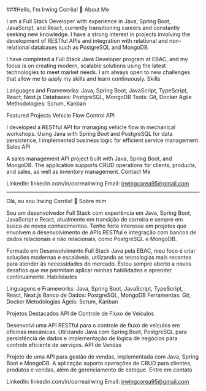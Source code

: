 ###Hello, I'm Irwing Corrêa! 👋
About Me

I am a Full Stack Developer with experience in Java, Spring Boot, JavaScript, and React, currently transitioning careers and constantly seeking new knowledge. I have a strong interest in projects involving the development of RESTful APIs and integration with relational and non-relational databases such as PostgreSQL and MongoDB.

I have completed a Full Stack Java Developer program at EBAC, and my focus is on creating modern, scalable solutions using the latest technologies to meet market needs. I am always open to new challenges that allow me to apply my skills and learn continuously.
Skills

  Languages and Frameworks: Java, Spring Boot, JavaScript, TypeScript, React, Next.js
  Databases: PostgreSQL, MongoDB
  Tools: Git, Docker
  Agile Methodologies: Scrum, Kanban

Featured Projects
Vehicle Flow Control API

I developed a RESTful API for managing vehicle flow in mechanical workshops. Using Java with Spring Boot and PostgreSQL for data persistence, I implemented business logic for efficient service management.
Sales API

A sales management API project built with Java, Spring Boot, and MongoDB. The application supports CRUD operations for clients, products, and sales, as well as inventory management.
Contact Me

  LinkedIn: linkedin.com/in/correairwing
  Email: irwingcorea95@gmail.com


------------------------------------------------------------------------------------------------------------------------------------------------

Olá, eu sou Irwing Corrêa! 👋
Sobre mim

Sou um desenvolvedor Full Stack com experiência em Java, Spring Boot, JavaScript e React, atualmente em transição de carreira e sempre em busca de novos conhecimentos. Tenho forte interesse em projetos que envolvem o desenvolvimento de APIs RESTful e integração com bancos de dados relacionais e não relacionais, como PostgreSQL e MongoDB.

Formado em Desenvolvimento Full Stack Java pela EBAC, meu foco é criar soluções modernas e escaláveis, utilizando as tecnologias mais recentes para atender às necessidades do mercado. Estou sempre aberto a novos desafios que me permitam aplicar minhas habilidades e aprender continuamente.
Habilidades

  Linguagens e Frameworks: Java, Spring Boot, JavaScript, TypeScript, React, Next.js
  Banco de Dados: PostgreSQL, MongoDB
  Ferramentas: Git, Docker
  Metodologias Ágeis: Scrum, Kanban

Projetos Destacados
API de Controle de Fluxo de Veículos

Desenvolvi uma API RESTful para o controle de fluxo de veículos em oficinas mecânicas. Utilizando Java com Spring Boot, PostgreSQL para persistência de dados e implementação de lógica de negócios para controle eficiente de serviços.
API de Vendas

Projeto de uma API para gestão de vendas, implementada com Java, Spring Boot e MongoDB. A aplicação suporta operações de CRUD para clientes, produtos e vendas, além de gerenciamento de estoque.
Entre em contato

  LinkedIn: linkedin.com/in/correairwing
  Email: irwingcorea95@gmail.com


<!--
**correairwing/correairwing** is a ✨ _special_ ✨ repository because its `README.md` (this file) appears on your GitHub profile.

Here are some ideas to get you started:

- 🔭 I’m currently working on ...
- 🌱 I’m currently learning ...
- 👯 I’m looking to collaborate on ...
- 🤔 I’m looking for help with ...
- 💬 Ask me about ...
- 📫 How to reach me: ...
- 😄 Pronouns: ...
- ⚡ Fun fact: ...
-->
